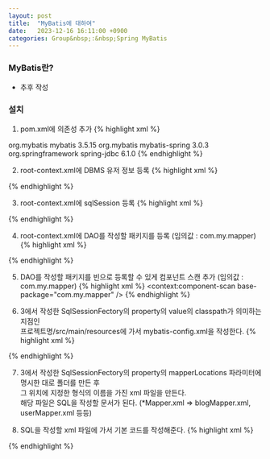 ```yaml
---
layout: post
title:  "MyBatis에 대하여"
date:   2023-12-16 16:11:00 +0900
categories: Group&nbsp;:&nbsp;Spring MyBatis
---
```


### MyBatis란?

- 추후 작성

### 설치

1. pom.xml에 의존성 추가
  {% highlight xml %}
  <dependency>
      <groupId>org.mybatis</groupId>
      <artifactId>mybatis</artifactId>
      <version>3.5.15</version>
  </dependency>
  <dependency>
      <groupId>org.mybatis</groupId>
      <artifactId>mybatis-spring</artifactId>
      <version>3.0.3</version>
  </dependency>
  <dependency>
      <groupId>org.springframework</groupId>
      <artifactId>spring-jdbc</artifactId>
      <version>6.1.0</version>
  </dependency>
  {% endhighlight %}

2. root-context.xml에 DBMS 유저 정보 등록
  {% highlight xml %}
  <bean id="dataSource" class="org.springframework.jdbc.datasource.DriverManagerDataSource">
      <property name="driverClassName" value="org.mariadb.jdbc.Driver" />
      <property name="url" value="jdbc:mariadb://url주소/데이터베이스명" />
      <property name="username" value="유저명" />
      <property name="password" value="비밀번호" />
  </bean>
  {% endhighlight %}

3. root-context.xml에 sqlSession 등록
  {% highlight xml %}
  <bean id="SqlSessionFectory" class="org.mybatis.spring.SqlSessionFactoryBean">
      <property name="dataSource" ref="dataSource" />
      <property name="configLocation" value="classpath:/mybatis-config.xml" />
      <property name="mapperLocations" value="classpath:/mappers/*Mapper.xml" />
  </bean>
  <bean id="sqlSession" class="org.mybatis.spring.SqlSessionTemplate" destroy-method="clearCache">
      <constructor-arg name="sqlSessionFactory" ref="SqlSessionFectory" />
  </bean>
  {% endhighlight %}

4. root-context.xml에 DAO를 작성할 패키지를 등록 (임의값 : com.my.mapper)
  {% highlight xml %}
  <bean class="org.mybatis.spring.mapper.MapperScannerConfigurer">
      <property name="basePackage" value="com.my.mapper" />
  </bean>
{% endhighlight %}

5. DAO를 작성할 패키지를 빈으로 등록할 수 있게 컴포넌트 스캔 추가 (임의값 : com.my.mapper)
{% highlight xml %}
<context:component-scan base-package="com.my.mapper" />
{% endhighlight %}

6. 3에서 작성한 SqlSessionFectory의 property의 value의 classpath가 의미하는 지점인  
프로젝트명/src/main/resources에 가서 mybatis-config.xml을 작성한다.
  {% highlight xml %}
  <?xml version="1.0" encoding="UTF-8"?>
  <!DOCTYPE configuration PUBLIC "-//mybatis.org//DTD Config 3.0//EN" "http://mybatis.org/dtd/mybatis-3-config.dtd">
  <configuration>
    <!-- ... -->
  </configuration>
  {% endhighlight %}

7. 3에서 작성한 SqlSessionFectory의 property의 mapperLocations 파라미터에 명시한 대로 폴더를 만든 후  
그 위치에 지정한 형식의 이름을 가진 xml 파일을 만든다.  
해당 파일은 SQL을 작성할 문서가 된다. (*Mapper.xml => blogMapper.xml, userMapper.xml 등등)

8. SQL을 작성할 xml 파일에 가서 기본 코드를 작성해준다.
{% highlight xml %}
<?xml version="1.0" encoding="UTF-8"?>
<!DOCTYPE mapper PUBLIC "-//mybatis.org//DTD Mapper 3.0//EN" "http://mybatis.org/dtd/mybatis-3-mapper.dtd">
<mapper namespace="">
    <!-- ... -->
</mapper>
{% endhighlight %}